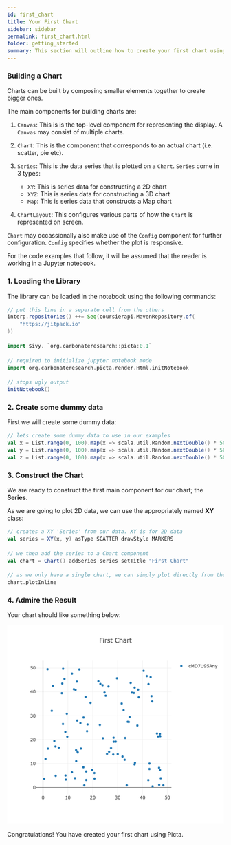 ```yaml
---
id: first_chart
title: Your First Chart
sidebar: sidebar
permalink: first_chart.html
folder: getting_started
summary: This section will outline how to create your first chart using the Picta library.
---
```


### Building a Chart

Charts can be built by composing smaller elements together to create bigger ones. 

The main components for building charts are:

1. `Canvas`: This is is the top-level component for representing the display. A `Canvas` may consist of multiple charts.

2. `Chart`: This is the component that corresponds to an actual chart (i.e. scatter, pie etc).

3. `Series`: This is the data series that is plotted on a `Chart`. `Series` come in 3 types:

    - `XY`:   This is series data for constructing a 2D chart
    - `XYZ`:  This is series data for constructing a 3D chart
    - `Map`:  This is series data that constructs a Map chart
    

4. `ChartLayout`: This configures various parts of how the `Chart` is represented on screen.

`Chart` may occassionally also make use of the `Config` component for further configuration. `Config` specifies whether the plot is responsive.

For the code examples that follow, it will be assumed that the reader is working in a Jupyter notebook.

### 1. Loading the Library

The library can be loaded in the notebook using the following commands:

```scala
// put this line in a seperate cell from the others
interp.repositories() ++= Seq(coursierapi.MavenRepository.of(
    "https://jitpack.io"
))

import $ivy. `org.carbonateresearch::picta:0.1`

// required to initialize jupyter notebook mode
import org.carbonateresearch.picta.render.Html.initNotebook 

// stops ugly output
initNotebook() 
```

### 2. Create some dummy data

First we will create some dummy data:

```scala
// lets create some dummy data to use in our examples
val x = List.range(0, 100).map(x => scala.util.Random.nextDouble() * 50)
val y = List.range(0, 100).map(x => scala.util.Random.nextDouble() * 50)
val z = List.range(0, 100).map(x => scala.util.Random.nextDouble() * 50)
```

### 3. Construct the Chart

We are ready to construct the first main component for our chart; the **Series**.

As we are going to plot 2D data, we can use the appropriately named **XY** class:

```scala
// creates a XY 'Series' from our data. XY is for 2D data
val series = XY(x, y) asType SCATTER drawStyle MARKERS

// we then add the series to a Chart component
val chart = Chart() addSeries series setTitle "First Chart"

// as we only have a single chart, we can simply plot directly from the chart itself
chart.plotInline
```

### 4. Admire the Result

Your chart should like something below:

![first_chart](images/first_chart/first_chart.png)

Congratulations! You have created your first chart using Picta.